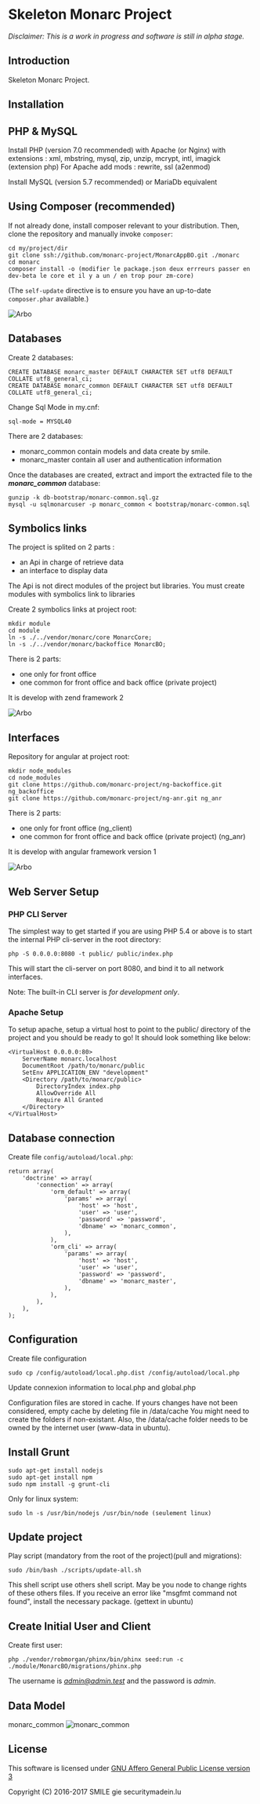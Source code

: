 Skeleton Monarc Project
=======================

*Disclaimer: This is a work in progress and software is still in alpha stage.*

Introduction
------------
Skeleton Monarc Project.

Installation
------------

PHP & MySQL
-----------
Install PHP (version 7.0 recommended) with Apache (or Nginx) with extensions : xml, mbstring, mysql, zip, unzip, mcrypt, intl, imagick (extension php)
For Apache add mods : rewrite, ssl (a2enmod)

Install MySQL (version 5.7 recommended) or MariaDb equivalent


Using Composer (recommended)
----------------------------
If not already done, install composer relevant to your distribution. Then, clone the repository and manually invoke `composer`:

    cd my/project/dir
    git clone ssh://github.com/monarc-project/MonarcAppBO.git ./monarc
    cd monarc
    composer install -o (modifier le package.json deux errreurs passer en dev-beta le core et il y a un / en trop pour zm-core)

(The `self-update` directive is to ensure you have an up-to-date `composer.phar`
available.)

![Arbo](public/img/arbo1.png "Arbo")

Databases
---------
Create 2 databases:

    CREATE DATABASE monarc_master DEFAULT CHARACTER SET utf8 DEFAULT COLLATE utf8_general_ci;
    CREATE DATABASE monarc_common DEFAULT CHARACTER SET utf8 DEFAULT COLLATE utf8_general_ci;

Change Sql Mode in my.cnf:

    sql-mode = MYSQL40

There are 2 databases:
* monarc_common contain models and data create by smile.
* monarc_master contain all user and authentication information

Once the databases are created, extract and import the extracted file to the ***monarc_common*** database:

    gunzip -k db-bootstrap/monarc-common.sql.gz
    mysql -u sqlmonarcuser -p monarc_common < bootstrap/monarc-common.sql

Symbolics links
---------------

The project is splited on 2 parts :
* an Api in charge of retrieve data
* an interface to display data

The Api is not direct modules of the project but libraries.
You must create modules with symbolics link to libraries

Create 2 symbolics links at project root:

    mkdir module
    cd module
    ln -s ./../vendor/monarc/core MonarcCore;
    ln -s ./../vendor/monarc/backoffice MonarcBO;

There is 2 parts:
* one only for front office
* one common for front office and back office (private project)

It is develop with zend framework 2

![Arbo](public/img/arbo2.png "Arbo")

Interfaces
----------
Repository for angular at project root:

    mkdir node_modules
    cd node_modules
    git clone https://github.com/monarc-project/ng-backoffice.git ng_backoffice
    git clone https://github.com/monarc-project/ng-anr.git ng_anr

 There is 2 parts:
 * one only for front office (ng_client)
 * one common for front office and back office (private project) (ng_anr)

 It is develop with angular framework version 1

![Arbo](public/img/arbo3.png "Arbo")

Web Server Setup
----------------

### PHP CLI Server

The simplest way to get started if you are using PHP 5.4 or above is to start the internal PHP cli-server in the root directory:

    php -S 0.0.0.0:8080 -t public/ public/index.php

This will start the cli-server on port 8080, and bind it to all network
interfaces.

Note: The built-in CLI server is *for development only*.

### Apache Setup

To setup apache, setup a virtual host to point to the public/ directory of the
project and you should be ready to go! It should look something like below:

    <VirtualHost 0.0.0.0:80>
        ServerName monarc.localhost
        DocumentRoot /path/to/monarc/public
        SetEnv APPLICATION_ENV "development"
        <Directory /path/to/monarc/public>
            DirectoryIndex index.php
            AllowOverride All
            Require All Granted
        </Directory>
    </VirtualHost>


Database connection
-------------------

Create file `config/autoload/local.php`:

    return array(
        'doctrine' => array(
            'connection' => array(
                'orm_default' => array(
                    'params' => array(
                        'host' => 'host',
                        'user' => 'user',
                        'password' => 'password',
                        'dbname' => 'monarc_common',
                    ),
                ),
                'orm_cli' => array(
                    'params' => array(
                        'host' => 'host',
                        'user' => 'user',
                        'password' => 'password',
                        'dbname' => 'monarc_master',
                    ),
                ),
            ),
        ),
    );


Configuration
-------------

Create file configuration

    sudo cp /config/autoload/local.php.dist /config/autoload/local.php

Update connexion information to local.php and global.php

Configuration files are stored in cache.
If yours changes have not been considered, empty cache by deleting file in /data/cache
You might need to create the folders if non-existant. Also, the /data/cache folder needs to be owned by the internet user (www-data in ubuntu).

Install Grunt
-------------

    sudo apt-get install nodejs
    sudo apt-get install npm
    sudo npm install -g grunt-cli

Only for linux system:

    sudo ln -s /usr/bin/nodejs /usr/bin/node (seulement linux)

Update project
--------------
Play script (mandatory from the root of the project)(pull and migrations):

    sudo /bin/bash ./scripts/update-all.sh

This shell script use others shell script. May be you node to change rights of these others files. If you receive an error like "msgfmt command not found", install the necessary package. (gettext in ubuntu)

Create Initial User and Client
------------------------------

Create first user:

    php ./vendor/robmorgan/phinx/bin/phinx seed:run -c ./module/MonarcBO/migrations/phinx.php

The username is *admin@admin.test* and the password is *admin*.


Data Model
----------

monarc_common
![monarc_common](public/img/model-common.png "monarc_common")

License
-------

This software is licensed under [GNU Affero General Public License version 3](http://www.gnu.org/licenses/agpl-3.0.html)

Copyright (C) 2016-2017 SMILE gie securitymadein.lu
